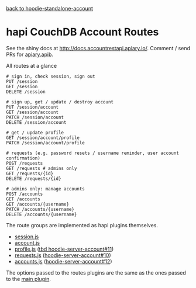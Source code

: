 [back to hoodie-standalone-account](../README.md)

# hapi CouchDB Account Routes

See the shiny docs at http://docs.accountrestapi.apiary.io/.
Comment / send PRs for [apiary.apib](https://github.com/hoodiehq/account-rest-api/blob/master/apiary.apib).

All routes at a glance

```
# sign in, check session, sign out
PUT /session
GET /session
DELETE /session

# sign up, get / update / destroy account
PUT /session/account
GET /session/account
PATCH /session/account
DELETE /session/account

# get / update profile
GET /session/account/profile
PATCH /session/account/profile

# requests (e.g. password resets / username reminder, user account confirmation)
POST /requests
GET /requests # admins only
GET /requests/{id}
DELETE /requests/{id}

# admins only: manage accounts
POST /accounts
GET /accounts
GET /accounts/{username}
PATCH /accounts/{username}
DELETE /accounts/{username}
```

The route groups are implemented as hapi plugins themselves.

- [session.js](session.js)
- [account.js](account.js)
- [profile.js](profile.js) ([tbd hoodie-server-account#11](https://github.com/hoodiehq/hoodie-server-account/issues/11))
- [requests.js](requests.js) ([hoodie-server-account#10](https://github.com/hoodiehq/hoodie-server-account/issues/10))
- [accounts.js](accounts.js) ([hoodie-server-account#12](https://github.com/hoodiehq/hoodie-server-account/issues/12))

The options passed to the routes plugins are the same as the ones passed to the
[main plugin](../plugin/README.md).
